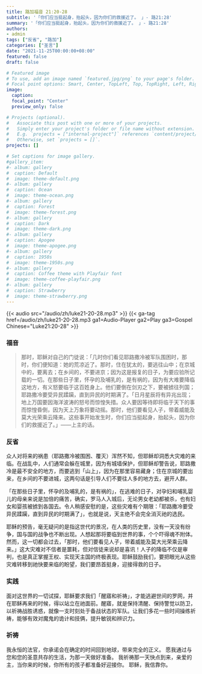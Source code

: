 ```yaml
---
title: 路加福音 21:20-28
subtitle: '「你们应当挺起身，抬起头，因为你们的救援近了。 」- 路21:28'
summary: '「你们应当挺起身，抬起头，因为你们的救援近了。 」- 路21:28'
authors:
- admin
tags: ["反省", "路加"]
categories: ["圣言"]
date: "2021-11-25T00:00:00+08:00"
featured: false
draft: false

# Featured image
# To use, add an image named `featured.jpg/png` to your page's folder.
# Focal point options: Smart, Center, TopLeft, Top, TopRight, Left, Right, BottomLeft, Bottom, BottomRight
image:
  caption:
  focal_point: "Center"
  preview_only: false

# Projects (optional).
#   Associate this post with one or more of your projects.
#   Simply enter your project's folder or file name without extension.
#   E.g. `projects = ["internal-project"]` references `content/project/deep-learning/index.md`.
#   Otherwise, set `projects = []`.
projects: []

# Set captions for image gallery.
#gallery_item:
#- album: gallery
#  caption: Default
#  image: theme-default.png
#- album: gallery
#  caption: Ocean
#  image: theme-ocean.png
#- album: gallery
#  caption: Forest
#  image: theme-forest.png
#- album: gallery
#  caption: Dark
#  image: theme-dark.png
#- album: gallery
#  caption: Apogee
#  image: theme-apogee.png
#- album: gallery
#  caption: 1950s
#  image: theme-1950s.png
#- album: gallery
#  caption: Coffee theme with Playfair font
#  image: theme-coffee-playfair.png
#- album: gallery
#  caption: Strawberry
#  image: theme-strawberry.png
---
```


{{< audio src="/audio/zh/luke21-20-28.mp3" >}}
{{< ga-tag href=/audio/zh/luke21-20-28.mp3 ga1=Audio-Player ga2=Play ga3=Gospel Chinese="Luke21:20-28" >}}

### 福音
> 那时，耶稣对自己的门徒说：「几时你们看见耶路撒冷被军队围困时，那时，你们便知道：她的荒凉近了。那时，住在犹太的，要逃往山中；在京城中的，要离去；在乡间的，不要进京；因为这是报复的日子，为要应验所记载的一切。在那些日子里，怀孕的及哺乳的，是有祸的，因为有大难要降临这地方，有义怒要临于这百姓身上。他们要倒在剑刃之下，要被掳往列国；耶路撒冷要受异民蹂躏，直到异民的时期满了。「日月星辰将有异兆出现；地上万国要因海洋波涛的怒号而惊惶失措。众人要因等待即将临于天下的事而惊惶昏倒，因为天上万象将要动摇。那时，他们要看见人子，带着威能及莫大光荣乘云降来。这些事开始发生时，你们应当挺起身，抬起头，因为你们的救援近了。」——上主的话。

### 反省
众人对将来的祸患（耶路撒冷被围困、覆灭）浑然不知，但耶稣却洞悉大灾难的来临。在战乱中，人们通常会躲在城里，因为有城墙保护，但耶稣却警告说，耶路撒冷是最不安全的地方，而要逃到「山上」，因为在那里容易藏身；住在京城的要出来，在乡间的不要进城，这两句话是引导人们不要往人多的地方去，避开人群。

「在那些日子里，怀孕的及哺乳的，是有祸的」，在逃难的日子，对孕妇和哺乳婴儿的母亲来说是加倍的痛苦，确实，罗马人入城后，无论男女老幼都被杀，也有妇女和婴孩被掳到各国去。令人稍感安慰的是，这些灾难有个期限：「耶路撒冷要受异民蹂躏，直到异民的时期满了」，也就是说，天主绝不会完全消灭祂的选民。

耶稣的预告，毫无疑问的是指这世代的景况，在人类的历史里，没有一天没有纷争，国与国的战争也不断出现。人想起那将要临到世界的事，个个吓得魂不附体。然而，这一切都会过去，「那时，他们要看见人子，带着威能及莫大光荣乘云降来。」这大灾难对不信者是噩耗，但对信徒来说却是喜讯！人子的降临不仅是审判，也是真正掌握王权、实现天主国的终极表现。耶稣鼓励我们，要把眼光从这些灾难转移到祂快要来临的盼望，我们要昂首挺身，迎接得救的日子。

### 实践
面对这世界的一切试探，耶稣要求我们「醒寤和祈祷」，才能逃避世间的罗网，并在耶稣再来的时候，得以站立在祂面前。醒寤，就是保持清醒、保持警觉以防卫，以祈祷战胜诱惑，就像一支时刻处于备战状态的军队。让我们多花一些时间操练祈祷，能够有效对魔鬼的诡计和技俩，提升敏锐和辨识力。
### 祈祷
我永恒的法官，你承诺会在确定的时间回到地球，带来完全的正义。 愿我通过与您和您的圣意共存的生活，为那一天做好准备。 我祈祷那一天快点到来，亲爱的主，当你来的时候，你所有的孩子都准备好迎接你。 耶稣，我信靠你。
